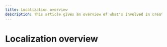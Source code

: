 ```yaml
---
title: Localization overview
description: This article gives an overview of what's involved in creating translated deliverables
---
```


# Localization overview

